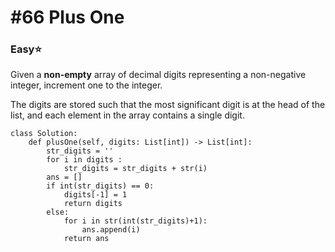 # \#66 Plus One

### Easy:star:

Given a **non-empty** array of decimal digits representing a non-negative integer, increment one to the integer.

The digits are stored such that the most significant digit is at the head of the list, and each element in the array contains a single digit.

```text
class Solution:
    def plusOne(self, digits: List[int]) -> List[int]:
        str_digits = ''
        for i in digits :
            str_digits = str_digits + str(i)
        ans = []
        if int(str_digits) == 0:
            digits[-1] = 1
            return digits
        else:
            for i in str(int(str_digits)+1):
                ans.append(i)
            return ans
```


